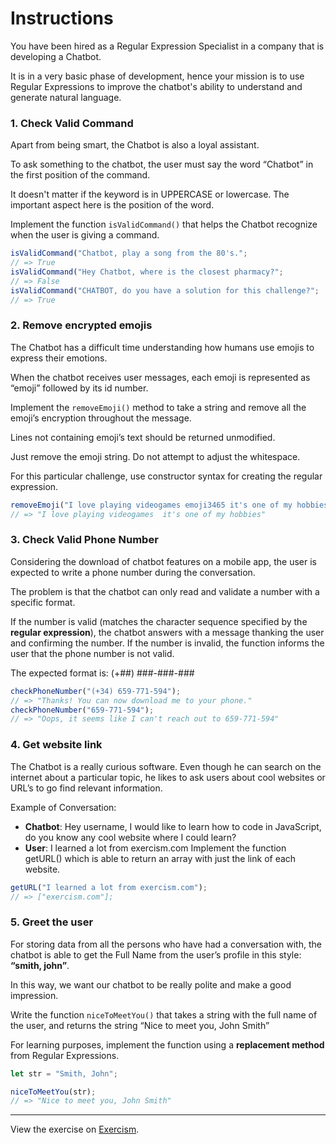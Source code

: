 # Instructions

You have been hired as a Regular Expression Specialist in a company that is developing a Chatbot.

It is in a very basic phase of development, hence your mission is to use Regular Expressions to improve the chatbot's ability to understand and generate natural language.

### 1. Check Valid Command

Apart from being smart, the Chatbot is also a loyal assistant.

To ask something to the chatbot, the user must say the word “Chatbot” in the first position of the command.

It doesn't matter if the keyword is in UPPERCASE or lowercase. The important aspect here is the position of the word.

Implement the function `isValidCommand()` that helps the Chatbot recognize when the user is giving a command.

```js
isValidCommand("Chatbot, play a song from the 80's.";
// => True
isValidCommand("Hey Chatbot, where is the closest pharmacy?";
// => False
isValidCommand("CHATBOT, do you have a solution for this challenge?";
// => True
```

### 2. Remove encrypted emojis

The Chatbot has a difficult time understanding how humans use emojis to express their emotions.

When the chatbot receives user messages, each emoji is represented as “emoji” followed by its id number.

Implement the `removeEmoji()` method to take a string and remove all the emoji’s encryption throughout the message.

Lines not containing emoji’s text should be returned unmodified.

Just remove the emoji string. Do not attempt to adjust the whitespace.

For this particular challenge, use constructor syntax for creating the regular expression.

```js
removeEmoji("I love playing videogames emoji3465 it's one of my hobbies");
// => "I love playing videogames  it's one of my hobbies"
```

### 3. Check Valid Phone Number

Considering the download of chatbot features on a mobile app, the user is expected to write a phone number during the conversation.

The problem is that the chatbot can only read and validate a number with a specific format.

If the number is valid (matches the character sequence specified by the **regular expression**), the chatbot answers with a message thanking the user and confirming the number. If the number is invalid, the function informs the user that the phone number is not valid.

The expected format is: (+##) ###-###-###

```js
checkPhoneNumber("(+34) 659-771-594");
// => "Thanks! You can now download me to your phone."
checkPhoneNumber("659-771-594");
// => "Oops, it seems like I can't reach out to 659-771-594"
```

### 4. Get website link

The Chatbot is a really curious software. Even though he can search on the internet about a particular topic, he likes to ask users about cool websites or URL’s to go find relevant information.

Example of Conversation:

- **Chatbot**: Hey username, I would like to learn how to code in JavaScript, do you know any cool website where I could learn?
- **User**: I learned a lot from exercism.com
  Implement the function getURL() which is able to return an array with just the link of each website.

```js
getURL("I learned a lot from exercism.com");
// => ["exercism.com"];
```

### 5. Greet the user

For storing data from all the persons who have had a conversation with, the chatbot is able to get the Full Name from the user’s profile in this style: **“smith, john”**.

In this way, we want our chatbot to be really polite and make a good impression.

Write the function `niceToMeetYou()` that takes a string with the full name of the user, and returns the string “Nice to meet you, John Smith”

For learning purposes, implement the function using a **replacement method** from Regular Expressions.

```js
let str = "Smith, John";

niceToMeetYou(str);
// => "Nice to meet you, John Smith"
```

---

View the exercise on [Exercism](https://exercism.org/tracks/javascript/exercises/regular-chatbot).
